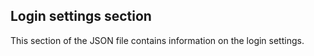 ## Login settings section

This section of the JSON file contains information on the login settings.
